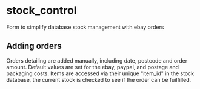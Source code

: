 # stock_control
Form to simplify database stock management with ebay orders

## Adding orders
Orders detailing are added manually, including date, postcode and order amount. Default values are set for the ebay, paypal, and postage and packaging costs.
Items are accessed via their unique "item_id" in the stock database, the current stock is checked to see if the order can be fuilfilled.
